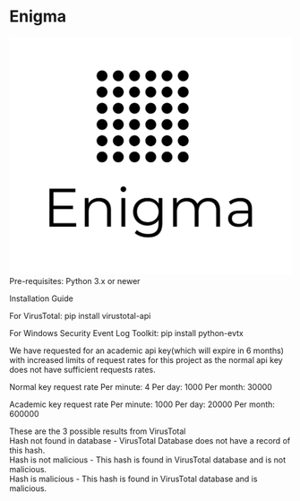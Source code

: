# Enigma
![](enigma.png)
Pre-requisites:
Python 3.x or newer

Installation Guide

For VirusTotal: 
pip install virustotal-api

For Windows Security Event Log Toolkit:
pip install python-evtx



We have requested for an academic api key(which will expire in 6 months) with increased limits of request rates for this project as the normal api key does not have sufficient requests rates.

Normal key request rate
Per minute: 4
Per day: 1000
Per month: 30000

Academic key request rate
Per minute: 1000
Per day: 20000
Per month: 600000

These are the 3 possible results from VirusTotal <br>
Hash not found in database - VirusTotal Database does not have a record of this hash.<br>
Hash is not malicious - This hash is found in VirusTotal database and is not malicious. <br>
Hash is malicious - This hash is found in VirusTotal database and is malicious. <br>


